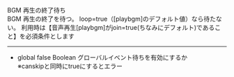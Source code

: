 BGM 再生の終了待ち  
BGM 再生の終了を待つ。
loop=true（[playbgm]のデフォルト値）なら待たない。
利用時は【音声再生[playbgm]がjoin=true(ちなみにデフォルト)であること】を必須条件とします

***
- global		false	Boolean	グローバルイベント待ちを有効にするか<br/>※canskipと同時にtrueにするとエラー
